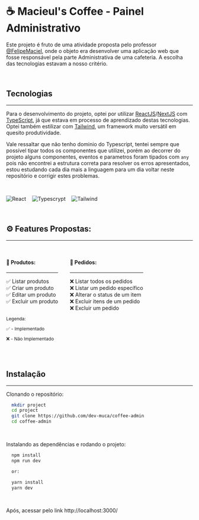 # ☕ Macieul's Coffee - Painel Administrativo

Este projeto é fruto de uma atividade proposta pelo professor [@FelipeMaciel](https://www.linkedin.com/in/felipe-maciel-icmc/), onde o objeto era desenvolver uma aplicação web que fosse responsável pela parte Administrativa de uma cafeteria. A escolha das tecnologias estavam a nosso critério.

<br/>

## Tecnologias

<hr/>

Para o desenvolvimento do projeto, optei por utilizar [ReactJS](https://react.dev/)/[NextJS](https://react.dev/) com [TypeScript](https://www.typescriptlang.org/), já que estava em processo de aprendizado destas tecnologias. Optei também estilizar com [Tailwind](https://tailwindcss.com/), um framework muito versátil em quesito produtividade.

Vale ressaltar que não tenho dominio do Typescript, tentei sempre que possível tipar todos os componentes que utilizei, porém ao decorrer do projeto alguns componentes, eventos e parametros foram tipados com `any` pois não encontrei a estrutura correta para resolver os erros apresentados, estou estudando cada dia mais a linguagem para um dia voltar neste repositório e corrigir estes problemas.

<br/>

<div style="display: flex; flex-flow: row; gap: 16px;">

![React](https://img.shields.io/badge/React-20232A?style=for-the-badge&logo=react&logoColor=61DAFB&)

![Typescrypt](https://img.shields.io/badge/TypeScript-007ACC?style=for-the-badge&logo=typescript&logoColor=white)

![Tailwind](https://img.shields.io/badge/Tailwind_CSS-38B2AC?style=for-the-badge&logo=tailwind-css&logoColor=white)

</div>

<br/>

## ⚙️ Features Propostas:

<hr/>
<br/>
<div>
  <div style="display: flex; flex-flow: row; gap: 32px;">
    <section>
      <h4>🍰 Produtos:</h4>
      <hr/>
      <div style="list-style: none;">
        <li>✅ Listar produtos</li>
        <li>✅ Criar um produto</li>
        <li>✅ Editar um produto</li>
        <li>✅ Excluir um produto</li>
      </div>
    </section>
    <section>
      <h4>📝 Pedidos:</h4>
      <hr/>
      <div style="list-style: none;">
        <li>❌ Listar todos os pedidos</li>
        <li>❌ Listar um pedido específico</li>
        <li>❌ Alterar o status de um item</li>
        <li>❌ Excluir itens de um pedido</li>
        <li>❌ Excluir um pedido</li>
      </div>
    </section>
  </div>

  <div style="font-size: 12px">
    <p>Legenda:</p>
    <div>
      <p>✅ - Implementado</p> 
      <p>❌ - Não Implementado</p>
    </div>
  </div>
  <br/>
</div>

<br/>

## Instalação

<hr/>

Clonando o repositório:

```bash
  mkdir project
  cd project
  git clone https://github.com/dev-muca/coffee-admin
  cd coffee-admin
```

<br/>

Instalando as dependências e rodando o projeto:

```bash
  npm install
  npm run dev

  or:

  yarn install
  yarn dev
```

<br/>

Após, acessar pelo link http://localhost:3000/
